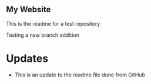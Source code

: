 ## My Website

This is the readme for a test repository

Testing a new branch addition

# Updates

- This is an update to the readme file done from GitHub
